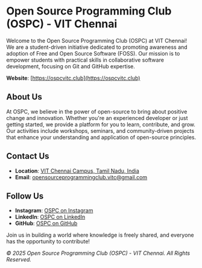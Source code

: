 # Open Source Programming Club (OSPC) - VIT Chennai

Welcome to the Open Source Programming Club (OSPC) at VIT Chennai! We are a student-driven initiative dedicated to promoting awareness and adoption of Free and Open Source Software (FOSS). Our mission is to empower students with practical skills in collaborative software development, focusing on Git and GitHub expertise.

**Website**: [https://ospcvitc.club](https://ospcvitc.club)

## About Us

At OSPC, we believe in the power of open-source to bring about positive change and innovation. Whether you're an experienced developer or just getting started, we provide a platform for you to learn, contribute, and grow. Our activities include workshops, seminars, and community-driven projects that enhance your understanding and application of open-source principles.

## Contact Us

- **Location**: [VIT Chennai Campus, Tamil Nadu, India](https://maps.app.goo.gl)
- **Email**: opensourceprogrammingclub.vitc@gmail.com

## Follow Us

- **Instagram**: [OSPC on Instagram](https://www.instagram.com)
- **LinkedIn**: [OSPC on LinkedIn](https://www.linkedin.com)
- **GitHub**: [OSPC on GitHub](https://github.com)

Join us in building a world where knowledge is freely shared, and everyone has the opportunity to contribute!

*© 2025 Open Source Programming Club (OSPC) - VIT Chennai. All Rights Reserved.*
